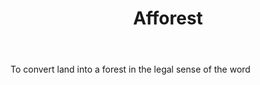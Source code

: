 ---
title: Afforest
letter: A
permalink: "/definitions/afforest.html"
body: To convert land into a forest in the legal sense of the word
published_at: '2018-07-07'
layout: post
---